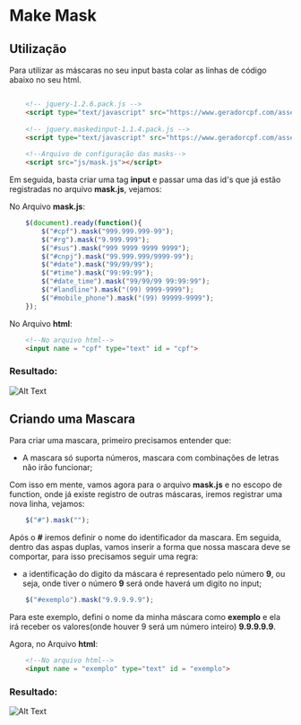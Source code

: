 # Make Mask

## **Utilização**

Para utilizar as máscaras no seu input basta colar  as linhas de código abaixo no seu html.
```html

    <!-- jquery-1.2.6.pack.js -->
    <script type="text/javascript" src="https://www.geradorcpf.com/assets/js/jquery-1.2.6.pack.js"></script>
    
    <!-- jquery.maskedinput-1.1.4.pack.js -->
    <script type="text/javascript" src="https://www.geradorcpf.com/assets/js/jquery.maskedinput-1.1.4.pack.js"></script>
    
    <!--Arquivo de configuração das masks-->
    <script src="js/mask.js"></script>

```

Em seguida, basta criar uma tag **input** e passar uma das id's que já estão registradas no arquivo **mask.js**, vejamos:

No Arquivo **mask.js**:

```javascript
    $(document).ready(function(){
        $("#cpf").mask("999.999.999-99");
        $("#rg").mask("9.999.999");
        $("#sus").mask("999 9999 9999 9999");
        $("#cnpj").mask("99.999.999/9999-99");
        $("#date").mask("99/99/99");
        $("#time").mask("99:99:99");
        $("#date_time").mask("99/99/99 99:99:99");
        $("#landline").mask("(99) 9999-9999");
        $("#mobile_phone").mask("(99) 99999-9999");
    });
```

No Arquivo **html**:

```html
    <!--No arquivo html-->
    <input name = "cpf" type="text" id = "cpf">
```

### Resultado:

![Alt Text](https://media.giphy.com/media/McyYNoWGYaOkWypMgF/giphy.gif)

## Criando uma Mascara

Para criar uma mascara, primeiro precisamos entender que:

- A mascara só suporta números, mascara com combinações de letras não irão funcionar;

Com isso em mente, vamos agora para o arquivo **mask.js** e no escopo de function, onde já existe registro de outras máscaras, iremos registrar uma nova linha, vejamos:

```javascript
    $("#").mask("");
```    

Após o **#** iremos definir o nome do identificador da mascara. Em seguida, dentro das aspas duplas, vamos inserir a forma que nossa mascara deve se comportar, para isso precisamos seguir uma regra:

- a identificação do digito da máscara é representado pelo número **9**, ou seja, onde tiver o número **9** será onde haverá um digito no input;

```javascript
    $("#exemplo").mask("9.9.9.9.9");
```    

Para este exemplo, defini o nome da minha máscara como **exemplo** e ela irá receber os valores(onde houver 9 será um número inteiro) **9.9.9.9.9**.

Agora, no Arquivo **html**:

```html
    <!--No arquivo html-->
    <input name = "exemplo" type="text" id = "exemplo">
```

### Resultado:

![Alt Text](https://media.giphy.com/media/j38dsd71fjzSx4dgZq/giphy.gif)